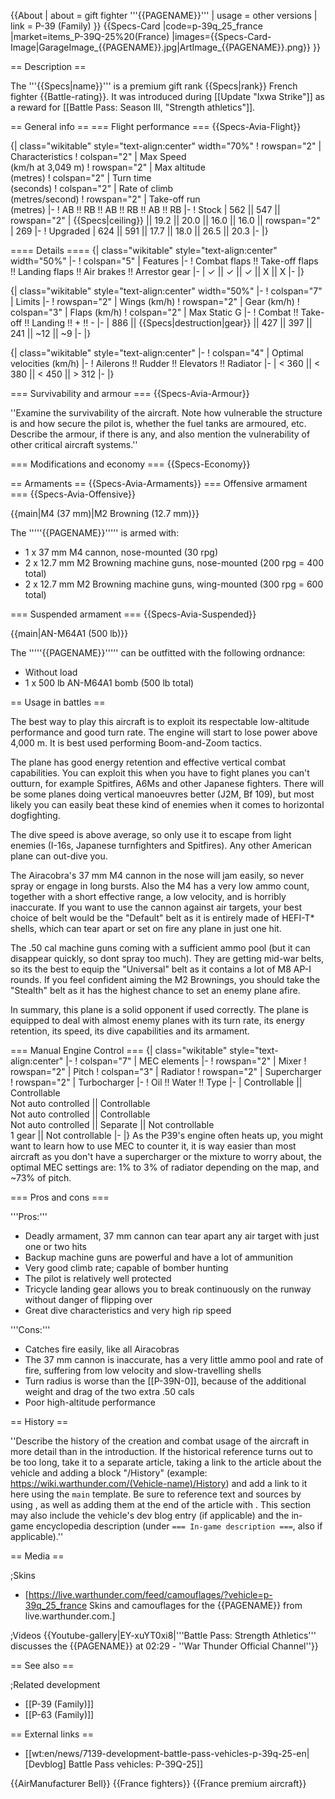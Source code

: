 {{About
| about = gift fighter '''{{PAGENAME}}'''
| usage = other versions
| link = P-39 (Family)
}}
{{Specs-Card
|code=p-39q_25_france
|market=items_P-39Q-25%20(France)
|images={{Specs-Card-Image|GarageImage_{{PAGENAME}}.jpg|ArtImage_{{PAGENAME}}.png}}
}}

== Description ==
<!-- ''In the description, the first part should be about the history of and the creation and combat usage of the aircraft, as well as its key features. In the second part, tell the reader about the aircraft in the game. Insert a screenshot of the vehicle, so that if the novice player does not remember the vehicle by name, he will immediately understand what kind of vehicle the article is talking about.'' -->
The '''{{Specs|name}}''' is a premium gift rank {{Specs|rank}} French fighter {{Battle-rating}}. It was introduced during [[Update "Ixwa Strike"]] as a reward for [[Battle Pass: Season III, "Strength athletics"]].

== General info ==
=== Flight performance ===
{{Specs-Avia-Flight}}
<!-- ''Describe how the aircraft behaves in the air. Speed, manoeuvrability, acceleration and allowable loads - these are the most important characteristics of the vehicle.'' -->

{| class="wikitable" style="text-align:center" width="70%"
! rowspan="2" | Characteristics
! colspan="2" | Max Speed<br>(km/h at 3,049 m)
! rowspan="2" | Max altitude<br>(metres)
! colspan="2" | Turn time<br>(seconds)
! colspan="2" | Rate of climb<br>(metres/second)
! rowspan="2" | Take-off run<br>(metres)
|-
! AB !! RB !! AB !! RB !! AB !! RB
|-
! Stock
| 562 || 547 || rowspan="2" | {{Specs|ceiling}} || 19.2 || 20.0 || 16.0 || 16.0 || rowspan="2" | 269
|-
! Upgraded
| 624 || 591 || 17.7 || 18.0 || 26.5 || 20.3
|-
|}

==== Details ====
{| class="wikitable" style="text-align:center" width="50%"
|-
! colspan="5" | Features
|-
! Combat flaps !! Take-off flaps !! Landing flaps !! Air brakes !! Arrestor gear
|-
| ✓ || ✓ || ✓ || X || X     <!-- ✓ -->
|-
|}

{| class="wikitable" style="text-align:center" width="50%"
|-
! colspan="7" | Limits
|-
! rowspan="2" | Wings (km/h)
! rowspan="2" | Gear (km/h)
! colspan="3" | Flaps (km/h)
! colspan="2" | Max Static G
|-
! Combat !! Take-off !! Landing !! + !! -
|-
| 886 <!-- {{Specs|destruction|body}} --> || {{Specs|destruction|gear}} || 427 || 397 || 241 || ~12 || ~9
|-
|}

{| class="wikitable" style="text-align:center"
|-
! colspan="4" | Optimal velocities (km/h)
|-
! Ailerons !! Rudder !! Elevators !! Radiator
|-
| < 360 || < 380 || < 450 || > 312
|-
|}

=== Survivability and armour ===
{{Specs-Avia-Armour}}
<!-- ''Examine the survivability of the aircraft. Note how vulnerable the structure is and how secure the pilot is, whether the fuel tanks are armoured, etc. Describe the armour, if there is any, and also mention the vulnerability of other critical aircraft systems.'' -->
''Examine the survivability of the aircraft. Note how vulnerable the structure is and how secure the pilot is, whether the fuel tanks are armoured, etc. Describe the armour, if there is any, and also mention the vulnerability of other critical aircraft systems.''

=== Modifications and economy ===
{{Specs-Economy}}

== Armaments ==
{{Specs-Avia-Armaments}}
=== Offensive armament ===
{{Specs-Avia-Offensive}}
<!-- ''Describe the offensive armament of the aircraft, if any. Describe how effective the cannons and machine guns are in a battle, and also what belts or drums are better to use. If there is no offensive weaponry, delete this subsection.'' -->
{{main|M4 (37 mm)|M2 Browning (12.7 mm)}}

The '''''{{PAGENAME}}''''' is armed with:

* 1 x 37 mm M4 cannon, nose-mounted (30 rpg)
* 2 x 12.7 mm M2 Browning machine guns, nose-mounted (200 rpg = 400 total)
* 2 x 12.7 mm M2 Browning machine guns, wing-mounted (300 rpg = 600 total)

=== Suspended armament ===
{{Specs-Avia-Suspended}}
<!-- ''Describe the aircraft's suspended armament: additional cannons under the wings, bombs, rockets and torpedoes. This section is especially important for bombers and attackers. If there is no suspended weaponry remove this subsection.'' -->
{{main|AN-M64A1 (500 lb)}}

The '''''{{PAGENAME}}''''' can be outfitted with the following ordnance:

* Without load
* 1 x 500 lb AN-M64A1 bomb (500 lb total)

== Usage in battles ==
<!-- ''Describe the tactics of playing in the aircraft, the features of using aircraft in a team and advice on tactics. Refrain from creating a "guide" - do not impose a single point of view, but instead, give the reader food for thought. Examine the most dangerous enemies and give recommendations on fighting them. If necessary, note the specifics of the game in different modes (AB, RB, SB).'' -->

The best way to play this aircraft is to exploit its respectable low-altitude performance and good turn rate. The engine will start to lose power above 4,000 m. It is best used performing Boom-and-Zoom tactics.

The plane has good energy retention and effective vertical combat capabilities. You can exploit this when you have to fight planes you can't outturn, for example Spitfires, A6Ms and other Japanese fighters. There will be some planes doing vertical manoeuvres better (J2M, Bf 109), but most likely you can easily beat these kind of enemies when it comes to horizontal dogfighting.

The dive speed is above average, so only use it to escape from light enemies (I-16s, Japanese turnfighters and Spitfires). Any other American plane can out-dive you.

The Airacobra's 37 mm M4 cannon in the nose will jam easily, so never spray or engage in long bursts. Also the M4 has a very low ammo count, together with a short effective range, a low velocity, and is horribly inaccurate. If you want to use the cannon against air targets, your best choice of belt would be the "Default" belt as it is entirely made of HEFI-T* shells, which can tear apart or set on fire any plane in just one hit.

The .50 cal machine guns coming with a sufficient ammo pool (but it can disappear quickly, so dont spray too much). They are getting mid-war belts, so its the best to equip the "Universal" belt as it contains a lot of M8 AP-I rounds. If you feel confident aiming the M2 Brownings, you should take the "Stealth" belt as it has the highest chance to set an enemy plane afire.

In summary, this plane is a solid opponent if used correctly. The plane is equipped to deal with almost enemy planes with its turn rate, its energy retention, its speed, its dive capabilities and its armament.

=== Manual Engine Control ===
{| class="wikitable" style="text-align:center"
|-
! colspan="7" | MEC elements
|-
! rowspan="2" | Mixer
! rowspan="2" | Pitch
! colspan="3" | Radiator
! rowspan="2" | Supercharger
! rowspan="2" | Turbocharger
|-
! Oil !! Water !! Type
|-
| Controllable || Controllable<br>Not auto controlled || Controllable<br>Not auto controlled || Controllable<br>Not auto controlled || Separate || Not controllable<br>1 gear || Not controllable
|-
|}
As the P39's engine often heats up, you might want to learn how to use MEC to counter it, it is way easier than most aircraft as you don't have a supercharger or the mixture to worry about, the optimal MEC settings are: 1% to 3% of radiator depending on the map, and ~73% of pitch.

=== Pros and cons ===
<!-- ''Summarise and briefly evaluate the vehicle in terms of its characteristics and combat effectiveness. Mark its pros and cons in the bulleted list. Try not to use more than 6 points for each of the characteristics. Avoid using categorical definitions such as "bad", "good" and the like - use substitutions with softer forms such as "inadequate" and "effective".'' -->

'''Pros:'''

* Deadly armament, 37 mm cannon can tear apart any air target with just one or two hits
* Backup machine guns are powerful and have a lot of ammunition
* Very good climb rate; capable of bomber hunting
* The pilot is relatively well protected
* Tricycle landing gear allows you to break continuously on the runway without danger of flipping over
* Great dive characteristics and very high rip speed

'''Cons:'''

* Catches fire easily, like all Airacobras
* The 37 mm cannon is inaccurate, has a very little ammo pool and rate of fire, suffering from low velocity and slow-travelling shells
* Turn radius is worse than the [[P-39N-0]], because of the additional weight and drag of the two extra .50 cals
* Poor high-altitude performance

== History ==
<!-- ''Describe the history of the creation and combat usage of the aircraft in more detail than in the introduction. If the historical reference turns out to be too long, take it to a separate article, taking a link to the article about the vehicle and adding a block "/History" (example: <nowiki>https://wiki.warthunder.com/(Vehicle-name)/History</nowiki>) and add a link to it here using the <code>main</code> template. Be sure to reference text and sources by using <code><nowiki><ref></ref></nowiki></code>, as well as adding them at the end of the article with <code><nowiki><references /></nowiki></code>. This section may also include the vehicle's dev blog entry (if applicable) and the in-game encyclopedia description (under <code><nowiki>=== In-game description ===</nowiki></code>, also if applicable).'' -->
''Describe the history of the creation and combat usage of the aircraft in more detail than in the introduction. If the historical reference turns out to be too long, take it to a separate article, taking a link to the article about the vehicle and adding a block "/History" (example: <nowiki>https://wiki.warthunder.com/(Vehicle-name)/History</nowiki>) and add a link to it here using the <code>main</code> template. Be sure to reference text and sources by using <code><nowiki><ref></ref></nowiki></code>, as well as adding them at the end of the article with <code><nowiki><references /></nowiki></code>. This section may also include the vehicle's dev blog entry (if applicable) and the in-game encyclopedia description (under <code><nowiki>=== In-game description ===</nowiki></code>, also if applicable).''

== Media ==
<!-- ''Excellent additions to the article would be video guides, screenshots from the game, and photos.'' -->

;Skins

* [https://live.warthunder.com/feed/camouflages/?vehicle=p-39q_25_france Skins and camouflages for the {{PAGENAME}} from live.warthunder.com.]

;Videos
{{Youtube-gallery|EY-xuYT0xi8|'''Battle Pass: Strength Athletics''' discusses the {{PAGENAME}} at 02:29 - ''War Thunder Official Channel''}}

== See also ==
<!-- ''Links to the articles on the War Thunder Wiki that you think will be useful for the reader, for example:''
* ''reference to the series of the aircraft;''
* ''links to approximate analogues of other nations and research trees.'' -->

;Related development

* [[P-39 (Family)]]
* [[P-63 (Family)]]

== External links ==
<!-- ''Paste links to sources and external resources, such as:''
* ''topic on the official game forum;''
* ''other literature.'' -->

* [[wt:en/news/7139-development-battle-pass-vehicles-p-39q-25-en|[Devblog] Battle Pass vehicles: P-39Q-25]]

{{AirManufacturer Bell}}
{{France fighters}}
{{France premium aircraft}}
